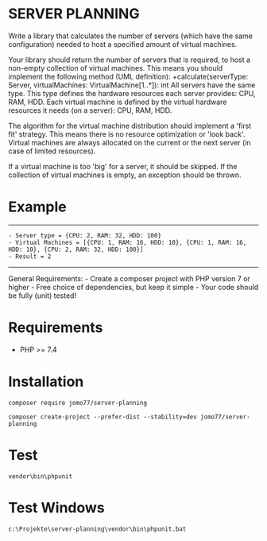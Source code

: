 SERVER PLANNING
=======================

Write a library that calculates the number of servers (which have the same configuration) needed to host a specified
amount of virtual machines.

Your library should return the number of servers that is required, to host a non-empty collection of virtual machines.
This means you should implement the following method (UML definition):
    +calculate(serverType: Server, virtualMachines: VirtualMachine[1..*]): int
All servers have the same type. This type defines the hardware resources each server provides: CPU, RAM, HDD.
Each virtual machine is defined by the virtual hardware resources it needs (on a server): CPU, RAM, HDD.

The algorithm for the virtual machine distribution should implement a 'first fit' strategy. 
This means there is no resource optimization or 'look back'.
Virtual machines are always allocated on the current or the next server (in case of limited resources).

If a virtual machine is too 'big' for a server, it should be skipped.
If the collection of virtual machines is empty, an exception should be thrown.

Example
=======
------------------------------------------------------------------------------
    - Server type = {CPU: 2, RAM: 32, HDD: 100}
    - Virtual Machines = [{CPU: 1, RAM: 16, HDD: 10}, {CPU: 1, RAM: 16, HDD: 10}, {CPU: 2, RAM: 32, HDD: 100}]
    - Result = 2
------------------------------------------------------------------------------
General Requirements:
    - Create a composer project with PHP version 7 or higher
    - Free choice of dependencies, but keep it simple
    - Your code should be fully (unit) tested!  


Requirements
============

* PHP >= 7.4

Installation
============

    composer require jomo77/server-planning
    
    composer create-project --prefer-dist --stability=dev jomo77/server-planning


Test
=====

    vendor\bin\phpunit

Test Windows
============

    c:\Projekte\server-planning\vendor\bin\phpunit.bat
